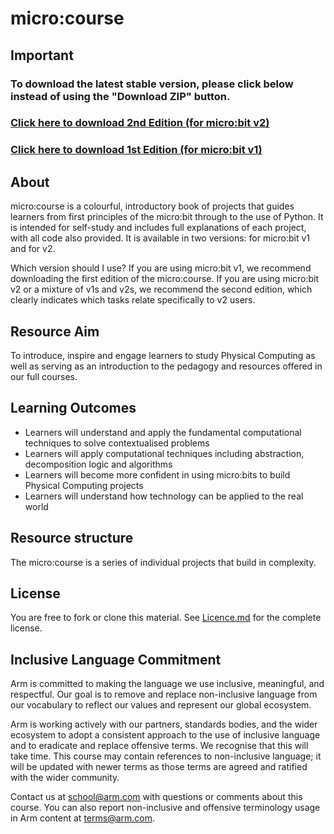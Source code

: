 # micro:course
## Important
### To download the latest stable version, please click below instead of using the "Download ZIP" button.
### [Click here to download 2nd Edition (for micro:bit v2)](https://github.com/arm-university/micro-course/releases/download/v2.0.0/micro-course-main.zip)
### [Click here to download 1st Edition (for micro:bit v1)](https://github.com/arm-university/micro-course/releases/download/v1.0.2.ed1/Arm.Micro.course.pdf)

## About
micro:course is a colourful, introductory book of projects that guides learners from first principles of the micro:bit through to the use of Python. It is intended for self-study and includes full explanations of each project, with all code also provided. It is available in two versions: for micro:bit v1 and for v2.

Which version should I use? If you are using micro:bit v1, we recommend downloading the first edition of the micro:course. If you are using micro:bit v2 or a mixture of v1s and v2s, we recommend the second edition, which clearly indicates which tasks relate specifically to v2 users.

## Resource Aim
To introduce, inspire and engage learners to study Physical Computing as well as serving as an introduction to the pedagogy and resources offered in our full courses.

## Learning Outcomes
- Learners will understand and apply the fundamental computational techniques to solve contextualised problems
- Learners will apply computational techniques including abstraction, decomposition logic and algorithms
- Learners will become more confident in using micro:bits to build Physical Computing projects
- Learners will understand how technology can be applied to the real world
  
## Resource structure
The micro:course is a series of individual projects that build in complexity.

## License
You are free to fork or clone this material. See [Licence.md](https://github.com/arm-university/micro-course/blob/main/License.md) for the complete license.

## Inclusive Language Commitment
Arm is committed to making the language we use inclusive, meaningful, and respectful. Our goal is to remove and replace non-inclusive language from our vocabulary to reflect our values and represent our global ecosystem.

Arm is working actively with our partners, standards bodies, and the wider ecosystem to adopt a consistent approach to the use of inclusive language and to eradicate and replace offensive terms. We recognise that this will take time. This course may contain references to non-inclusive language; it will be updated with newer terms as those terms are agreed and ratified with the wider community.

Contact us at school@arm.com with questions or comments about this course. You can also report non-inclusive and offensive terminology usage in Arm content at terms@arm.com.
